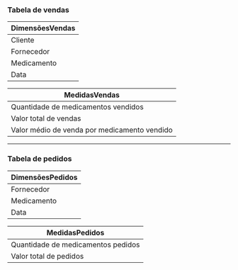 ### Tabela de vendas 

| DimensõesVendas |
| --- |
| Cliente |
| Fornecedor |
| Medicamento |
| Data |

| MedidasVendas |
| --- |
| Quantidade de medicamentos vendidos |
| Valor total de vendas |
| Valor médio de venda por medicamento vendido |

---

### Tabela de pedidos

| DimensõesPedidos |
| --- |
| Fornecedor |
| Medicamento |
| Data |

| MedidasPedidos |
| --- |
| Quantidade de medicamentos pedidos |
| Valor total de pedidos |